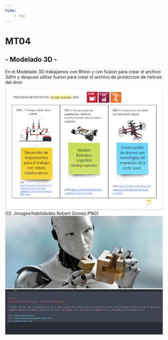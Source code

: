 ```yaml
---
hide:
    - toc
---
```


# MT04
## - Modelado 3D -

En el Modelado 3D trabajamos con Rhino y con fusion  para crear el archivo 3dfm y despues utilise fusion para crear el archivo de proteccion de helices del dron

![](../images/captura.png)
![](../images/habilidades Robert Gomez.PNG)
![](../images/robot.jpg)
![](../images/atom.jpg)
